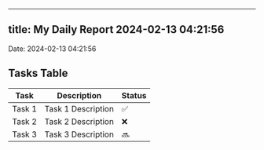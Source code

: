 
---
title: My Daily Report 2024-02-13 04:21:56
---

Date: 2024-02-13 04:21:56

## Tasks Table

| Task | Description | Status |
|------|-------------|--------|
| Task 1 | Task 1 Description | ✅ |
| Task 2 | Task 2 Description | ❌ |
| Task 3 | Task 3 Description | 🔜 |
